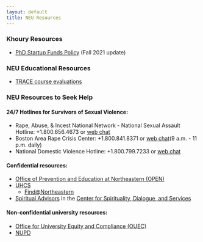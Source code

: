 ```yaml
---
layout: default
title: NEU Resources
---
```


### Khoury Resources

- [PhD Startup Funds Policy][startup] (Fall 2021 update)

[startup]: ./docs/PhD_Startup-Fall-2021.pdf

### NEU Educational Resources

- [TRACE course evaluations](https://www.applyweb.com/eval/shibboleth/neu/36892)


### NEU Resources to Seek Help


#### 24/7 Hotlines for Survivors of Sexual Violence:
- Rape, Abuse, & Incest National Network - National Sexual Assault Hotline: +1.800.656.4673 or [web chat](https://hotline.rainn.org/online)
- Boston Area Rape Crisis Center: +1.800.841.8371 or [web chat](https://barcc.org/help/services/hotline)(9 a.m. - 11 p.m. daily)
- National Domestic Violence Hotline: +1.800.799.7233 or [web chat](https://www.thehotline.org/#)

#### Confidential resources:
  - [Office of Prevention and Education at Northeastern (OPEN)](https://studentlife.northeastern.edu/open/)
  - [UHCS](https://www.northeastern.edu/uhcs/)
    - [Find@Northeastern](https://www.northeastern.edu/uhcs/find-at-northeastern/)
  - [Spiritual Advisors](https://www.northeastern.edu/spirituallife/about/spiritual-advisors/)
    in the [Center for Spirituality, Dialogue, and Services](https://www.northeastern.edu/spirituallife/)

#### Non-confidential university resources:

- [Office for University Equity and Compliance (OUEC)](https://www.northeastern.edu/ouec/)
- [NUPD](https://nupd.northeastern.edu/)

